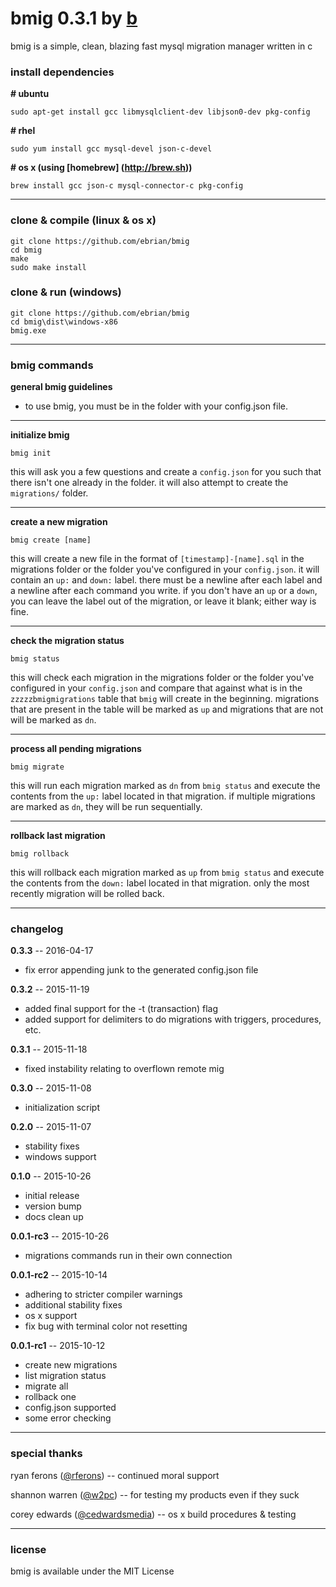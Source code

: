# bmig 0.3.1 by [b](https://github.com/ebrian)

bmig is a simple, clean, blazing fast mysql migration manager written in c

### install dependencies

__# ubuntu__
```
sudo apt-get install gcc libmysqlclient-dev libjson0-dev pkg-config
```

__# rhel__
```
sudo yum install gcc mysql-devel json-c-devel
```

__# os x (using [homebrew] (http://brew.sh))__
```
brew install gcc json-c mysql-connector-c pkg-config
```

---

### clone & compile (linux & os x)

```
git clone https://github.com/ebrian/bmig
cd bmig
make
sudo make install
```

### clone & run (windows)

```
git clone https://github.com/ebrian/bmig
cd bmig\dist\windows-x86
bmig.exe
```

---

### bmig commands

__general bmig guidelines__
- to use bmig, you must be in the folder with your config.json file.

---

__initialize bmig__
```
bmig init
```
this will ask you a few questions and create a `config.json` for you such that there isn't one already in the folder. it will also attempt to create the `migrations/` folder.

---

__create a new migration__
```
bmig create [name]
```
this will create a new file in the format of `[timestamp]-[name].sql` in the migrations folder or the folder you've configured in your `config.json`. it will contain an `up:` and `down:` label. there must be a newline after each label and a newline after each command you write. if you don't have an `up` or a `down`, you can leave the label out of the migration, or leave it blank; either way is fine.

---

__check the migration status__
```
bmig status
```
this will check each migration in the migrations folder or the folder you've configured in your `config.json` and compare that against what is in the `zzzzzbmigmigrations` table that `bmig` will create in the beginning. migrations that are present in the table will be marked as `up` and migrations that are not will be marked as `dn`.

---

__process all pending migrations__
```
bmig migrate
```
this will run each migration marked as `dn` from `bmig status` and execute the contents from the `up:` label located in that migration. if multiple migrations are marked as `dn`, they will be run sequentially.

---

__rollback last migration__
```
bmig rollback
```
this will rollback each migration marked as `up` from `bmig status` and execute the contents from the `down:` label located in that migration. only the most recently migration will be rolled back.

---

### changelog
__0.3.3__ -- 2016-04-17
  * fix error appending junk to the generated config.json file

__0.3.2__ -- 2015-11-19
  * added final support for the -t (transaction) flag
  * added support for delimiters to do migrations with triggers, procedures, etc.

__0.3.1__ -- 2015-11-18
  * fixed instability relating to overflown remote mig

__0.3.0__ -- 2015-11-08
  * initialization script

__0.2.0__ -- 2015-11-07
  * stability fixes
  * windows support

__0.1.0__ -- 2015-10-26
  * initial release
  * version bump
  * docs clean up

__0.0.1-rc3__ -- 2015-10-26
  * migrations commands run in their own connection

__0.0.1-rc2__ -- 2015-10-14
  * adhering to stricter compiler warnings
  * additional stability fixes
  * os x support
  * fix bug with terminal color not resetting

__0.0.1-rc1__ -- 2015-10-12
  * create new migrations
  * list migration status
  * migrate all
  * rollback one
  * config.json supported
  * some error checking

---

### special thanks
ryan ferons ([@rferons](https://github.com/rferons)) -- continued moral support

shannon warren ([@w2pc](https://github.com/w2pc)) -- for testing my products even if they suck

corey edwards ([@cedwardsmedia](https://www.twitter.com/cedwardsmedia)) -- os x build procedures & testing

---

### license
bmig is available under the MIT License
